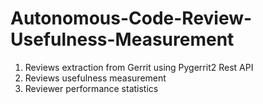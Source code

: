 # Autonomous-Code-Review-Usefulness-Measurement

1. Reviews extraction from Gerrit using Pygerrit2 Rest API
2. Reviews usefulness measurement
3. Reviewer performance statistics

